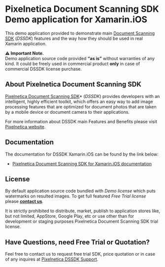 # Pixelnetica Document Scanning SDK Demo application for Xamarin.iOS
This demo application provided to demonstrate main [Document Scanning SDK](https://www.pixelnetica.com/products/document-scanning-sdk/document-scanner-api-features.html?utm_source=EasyScan&utm_medium=src-xamarin_ios&utm_campaign=read_me&utm_content=dssdk-features "Document Scanning SDK: Main Features and Benefits") (_DSSDK_) features and the way how they should be used in real Xamarin application.

__⚠️ Important Note.__  
Demo application source code provided __“as is”__ without warranties of any kind. It could be freely used in commercial product __only__ in case of commercial DSSDK license purchase.

## About Pixelnetica Document Scanning SDK

[Pixelnetica Document Scanning SDK](https://www.pixelnetica.com/products/document-scanning-sdk/document-scanner-sdk.html?utm_source=EasyScan&utm_medium=src-xamarin_ios&utm_campaign=read_me&utm_content=dssdk-overview "Document Scanning SDK: Overview")* (_DSSDK_) provides developers with an intelligent, highly efficient toolkit, which offers an easy way to add image processing features that are optimized for document photos that are taken by a mobile device or document camera to their applications.

For more information about DSSDK main Features and Benefits please visit [Pixelnetica website](https://www.pixelnetica.com/products/document-scanning-sdk/document-scanner-api-features.html?utm_source=EasyScan&utm_medium=src-xamarin_ios&utm_campaign=read_me&utm_content=dssdk-features "Document Scanning SDK: Main Features and Benefits"). 

## Documentation
The documentation for DSSDK Xamarin.iOS can be found by the link below:

* [Pixelnetica Document Scanning SDK for Xamarin.iOS documentation](https://pixelnetica.github.io/Document-Scanning-SDK-Documentation/Xamarin-iOS/ "DSSDKD for Xamarin-iOS Documentation")

## License

By default application source code bundled with _Demo license_ which puts watermarks on resulted images. 
To get full featured _Free Trial license_ please [__contact us__](https://www.pixelnetica.com/products/document-scanning-sdk/sdk-support.html?utm_source=EasyScan&utm_medium=src-xamarin_ios&utm_campaign=read_me&utm_content=dssdk-license "Request information or Free Trial DSSDK license").

It is strictly prohibited to distribute, market, publish to application stores like, but not limited, AppStore, Google Play, etc or use other than for development or staging purposes Pixelnetica Document Scanning SDK trial license.

## Have Questions, need Free Trial or Quotation?

Feel free to contact us to request free trial SDK, price quotation or in case of any inquires at [Pixelnetica DSSDK Support](https://www.pixelnetica.com/products/document-scanning-sdk/sdk-support.html?utm_source=EasyScan&utm_medium=src-xamarin_ios&utm_campaign=read_me&utm_content=dssdk-support "Contact Pixelnetica support for Free trial, Quotation or incase of any questions").
